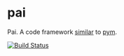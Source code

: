 # pai
Pai. A code framework [similar](https://github.com/stefanoborini/vai) to [pym](https://pym.readthedocs.io/).

[![Build Status](https://travis-ci.org/jalanb/pai.svg?branch=master)](https://travis-ci.org/jalanb/pai)
